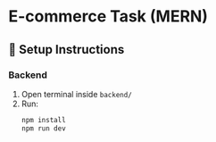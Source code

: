 # E-commerce Task (MERN)

## 🚀 Setup Instructions

### Backend
1. Open terminal inside `backend/`
2. Run:
   ```bash
   npm install
   npm run dev
